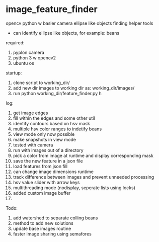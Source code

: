 # image_feature_finder
opencv python w basler camera ellipse like objects finding helper tools
  - can identify ellipse like objects, for example: beans

required:
1. pyplon camera
2. python 3 w opencv2
3. ubuntu os

startup:
1. clone script to working_dir/
2. add new dir images to working dir as: working_dir/images/
3. run python working_dir/feature_finder.py h


log:
1. get image edges
2. fill within the edges and some other util
3. identify contours based on hsv mask
4. multiple hsv color ranges to indetify beans
5. view mode only now possible
6. make snapshots in view mode
7. tested with camera
8. run with images out of a directory
9. pick a color from image at runtime and display corresponding mask
10. save the new feature in a json file
11. load features from json fill  
12. can change image dimensions runtime
13. track difference between images and prevent unneeded processing
14. hsv value  slider with arrow keys
15. multithreading mode (nodisplay, seperate lists using locks)
16. added custom image buffer
17. 

Todo:
 
1. add watershed to separate colling beans
2. method to add new solutions
3. update base images routine
4. faster image sharing using semafores
